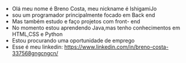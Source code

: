 - Olá meu nome é Breno Costa, meu nickname é IshigamiJo
- sou um programador principalmente focado em Back end
- Mas também estudo e faço projetos com front- end  
- No momento estou aprendendo Java,mas tenho conhecimentos em HTML,CSS e Python
- Estou procurando uma oportunidade de emprego
- Esse é meu linkedin: https://www.linkedin.com/in/breno-costa-337568gngcngcn/  
 
<!---
ishigamiJo/ishigamiJo is a ✨ special ✨ repository because its `README.md` (this file) appears on your GitHub profile.
You can click the Preview link to take a look at your changes.
--->
